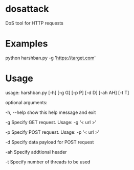 # dosattack
DoS tool for HTTP requests

# Examples
python harshban.py -g 'https://target.com'

# Usage
usage: harshban.py [-h] [-g G] [-p P] [-d D] [-ah AH] [-t T]

optional arguments:

-h, --help show this help message and exit

-g Specify GET request. Usage: -g '< url >'

-p Specify POST request. Usage: -p '< url >'

-d Specify data payload for POST request

-ah Specify addtional header

-t Specify number of threads to be used
